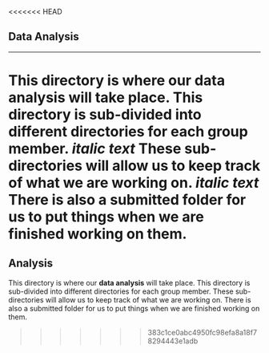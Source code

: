 <<<<<<< HEAD
## Data Analysis
---
This directory is where our data analysis will take place. This directory is sub-divided into different directories for each group member. *italic text* These sub-directories will allow us to keep track of what we are working on. *italic text* There is also a submitted folder for us to put things when we are finished working on them. 
=======
Analysis 
---

This directory is where our **data analysis** will take place. This directory is sub-divided into different directories for each group member. These sub-directories will allow us to keep track of what we are working on. There is also a submitted folder for us to put things when we are finished working on them. 
>>>>>>> 383c1ce0abc4950fc98efa8a18f78294443e1adb
